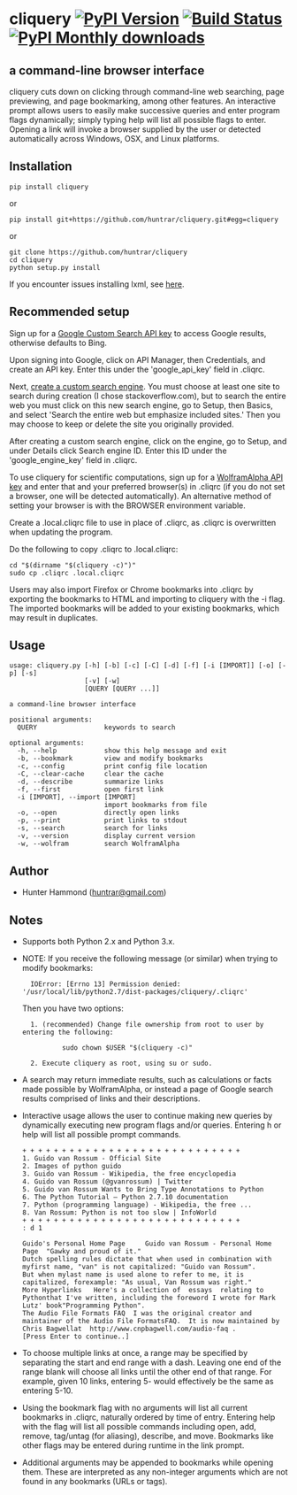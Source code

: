 # cliquery [![PyPI Version](https://img.shields.io/pypi/v/cliquery.svg)](https://pypi.python.org/pypi/cliquery) [![Build Status](https://travis-ci.org/huntrar/cliquery.svg?branch=master)](https://travis-ci.org/huntrar/cliquery) [![PyPI Monthly downloads](https://img.shields.io/pypi/dm/cliquery.svg?style=flat)](https://pypi.python.org/pypi/cliquery)


## a command-line browser interface

cliquery cuts down on clicking through command-line web searching, page previewing, and page bookmarking, among other features. An interactive prompt allows users to easily make successive queries and enter program flags dynamically; simply typing help will list all possible flags to enter. Opening a link will invoke a browser supplied by the user or detected automatically across Windows, OSX, and Linux platforms.

## Installation
    pip install cliquery

or

    pip install git+https://github.com/huntrar/cliquery.git#egg=cliquery

or

    git clone https://github.com/huntrar/cliquery
    cd cliquery
    python setup.py install

If you encounter issues installing lxml, see [here](http://lxml.de/installation.html).

## Recommended setup

Sign up for a [Google Custom Search API key](https://code.google.com/apis/console) to access Google results, otherwise defaults to Bing.

Upon signing into Google, click on API Manager, then Credentials, and create an API key. Enter this under the 'google_api_key' field in .cliqrc.

Next, [create a custom search engine](https://cse.google.com/all). You must choose at least one site to search during creation (I chose stackoverflow.com), but to search the entire web you must click on this new search engine, go to Setup, then Basics, and select 'Search the entire web but emphasize included sites.' Then you may choose to keep or delete the site you originally provided.

After creating a custom search engine, click on the engine, go to Setup, and under Details click Search engine ID. Enter this ID under the 'google_engine_key' field in .cliqrc.

To use cliquery for scientific computations, sign up for a [WolframAlpha API key](https://developer.wolframalpha.com/portal/apisignup.html) and enter that and your preferred browser(s) in .cliqrc (if you do not set a browser, one will be detected automatically). An alternative method of setting your browser is with the BROWSER environment variable.

Create a .local.cliqrc file to use in place of .cliqrc, as .cliqrc is overwritten when updating the program.

Do the following to copy .cliqrc to .local.cliqrc:

    cd "$(dirname "$(cliquery -c)")"
    sudo cp .cliqrc .local.cliqrc

Users may also import Firefox or Chrome bookmarks into .cliqrc by exporting the bookmarks to HTML and importing to cliquery with the -i flag. The imported bookmarks will be added to your existing bookmarks, which may result in duplicates.

## Usage
    usage: cliquery.py [-h] [-b] [-c] [-C] [-d] [-f] [-i [IMPORT]] [-o] [-p] [-s]
                       [-v] [-w]
                       [QUERY [QUERY ...]]

    a command-line browser interface

    positional arguments:
      QUERY                 keywords to search

    optional arguments:
      -h, --help            show this help message and exit
      -b, --bookmark        view and modify bookmarks
      -c, --config          print config file location
      -C, --clear-cache     clear the cache
      -d, --describe        summarize links
      -f, --first           open first link
      -i [IMPORT], --import [IMPORT]
                            import bookmarks from file
      -o, --open            directly open links
      -p, --print           print links to stdout
      -s, --search          search for links
      -v, --version         display current version
      -w, --wolfram         search WolframAlpha

## Author
* Hunter Hammond (huntrar@gmail.com)

## Notes
* Supports both Python 2.x and Python 3.x.
* NOTE: If you receive the following message (or similar) when trying to modify bookmarks:

        IOError: [Errno 13] Permission denied: '/usr/local/lib/python2.7/dist-packages/cliquery/.cliqrc'

    Then you have two options:

        1. (recommended) Change file ownership from root to user by entering the following:

                sudo chown $USER "$(cliquery -c)" 

        2. Execute cliquery as root, using su or sudo.
* A search may return immediate results, such as calculations or facts made possible by WolframAlpha, or instead a page of Google search results comprised of links and their descriptions.
* Interactive usage allows the user to continue making new queries by dynamically executing new program flags and/or queries. Entering h or help will list all possible prompt commands.
    ```
    + + + + + + + + + + + + + + + + + + + + + + + + + + + +
    1. Guido van Rossum - Official Site
    2. Images of python guido   
    3. Guido van Rossum - Wikipedia, the free encyclopedia
    4. Guido van Rossum (@gvanrossum) | Twitter
    5. Guido van Rossum Wants to Bring Type Annotations to Python
    6. The Python Tutorial — Python 2.7.10 documentation
    7. Python (programming language) - Wikipedia, the free ...
    8. Van Rossum: Python is not too slow | InfoWorld
    + + + + + + + + + + + + + + + + + + + + + + + + + + + +
    : d 1

    Guido's Personal Home Page     Guido van Rossum - Personal Home Page  "Gawky and proud of it."
    Dutch spelling rules dictate that when used in combination with myfirst name, "van" is not capitalized: "Guido van Rossum".
    But when mylast name is used alone to refer to me, it is capitalized, forexample: "As usual, Van Rossum was right."
    More Hyperlinks   Here's a collection of  essays  relating to Pythonthat I've written, including the foreword I wrote for Mark Lutz' book"Programming Python".
    The Audio File Formats FAQ  I was the original creator and maintainer of the Audio File FormatsFAQ.  It is now maintained by Chris Bagwellat  http://www.cnpbagwell.com/audio-faq .
    [Press Enter to continue..]
    ```
* To choose multiple links at once, a range may be specified by separating the start and end range with a dash. Leaving one end of the range blank will choose all links until the other end of that range. For example, given 10 links, entering 5- would effectively be the same as entering 5-10.
* Using the bookmark flag with no arguments will list all current bookmarks in .cliqrc, naturally ordered by time of entry. Entering help with the flag will list all possible commands including open, add, remove, tag/untag (for aliasing), describe, and move. Bookmarks like other flags may be entered during runtime in the link prompt.
* Additional arguments may be appended to bookmarks while opening them. These are interpreted as any non-integer arguments which are not found in any bookmarks (URLs or tags).
